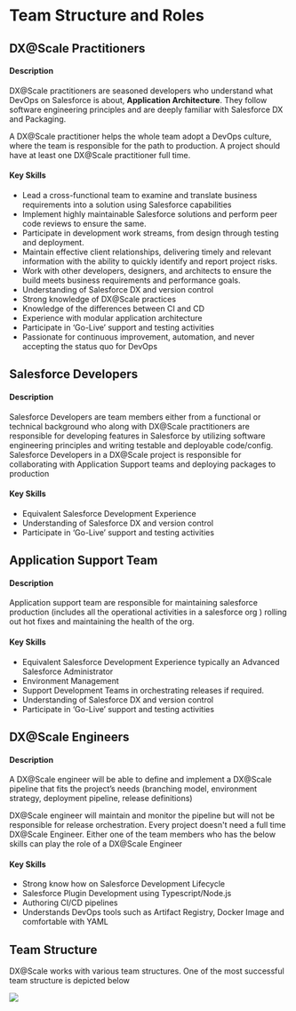 # Team Structure and Roles

## DX@Scale Practitioners

#### Description

DX@Scale practitioners are seasoned developers who understand what DevOps on Salesforce is about, **Application Architecture**. They follow software engineering principles and are deeply familiar with Salesforce DX and Packaging.

A DX@Scale practitioner helps the whole team adopt a DevOps culture, where the team is responsible for the path to production. A project should have at least one DX@Scale practitioner full time.

#### Key Skills

* Lead a cross-functional team to examine and translate business requirements into a solution using Salesforce capabilities
* Implement highly maintainable Salesforce solutions and perform peer code reviews to ensure the same.
* Participate in development work streams, from design through testing and deployment.
* Maintain effective client relationships, delivering timely and relevant information with the ability to quickly identify and report project risks.
* Work with other developers, designers, and architects to ensure the build meets business requirements and performance goals.
* Understanding of Salesforce DX and version control
* Strong knowledge of DX@Scale practices
* Knowledge of the differences between CI and CD
* Experience with modular application architecture
* Participate in ‘Go-Live’ support and testing activities
* Passionate for continuous improvement, automation, and never accepting the status quo for DevOps

## Salesforce Developers

#### Description

Salesforce Developers are team members either from a functional or technical background who along with DX@Scale practitioners are responsible for developing features in Salesforce by utilizing software engineering principles and writing testable and deployable code/config. Salesforce Developers in a DX@Scale project is responsible for collaborating with Application Support teams and deploying packages to production

#### Key Skills

* Equivalent Salesforce Development Experience
* Understanding of Salesforce DX and version control
* Participate in ‘Go-Live’ support and testing activities

## Application Support Team

#### Description

Application support team are responsible for maintaining salesforce production \(includes all the operational activities in a salesforce org \) rolling out hot fixes and maintaining the health of the org.

#### Key Skills

* Equivalent Salesforce Development Experience typically an Advanced Salesforce Administrator
* Environment Management
* Support Development Teams in orchestrating releases if required.
* Understanding of Salesforce DX and version control
* Participate in ‘Go-Live’ support and testing activities

## DX@Scale Engineers

#### Description

A DX@Scale engineer will be able to define and implement a DX@Scale pipeline that fits the project’s needs \(branching model, environment strategy, deployment pipeline, release definitions\)

DX@Scale engineer will maintain and monitor the pipeline but will not be responsible for release orchestration.​​ Every project doesn't need a full time DX@Scale Engineer.  Either one of the team members who has the below skills can play the role of a DX@Scale Engineer 

#### Key Skills

* Strong know how on Salesforce Development Lifecycle​
* Salesforce Plugin Development using Typescript/Node.js​
* Authoring CI/CD pipelines​
* Understands DevOps tools such as Artifact Registry, Docker Image and comfortable with YAML

## Team Structure

DX@Scale works with various team structures. One of the most successful team structure is depicted below

![](../.gitbook/assets/dx@scale_teams_roles_and_responsibilities.jpeg)



